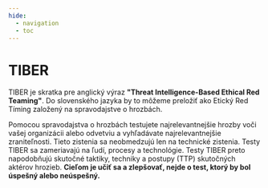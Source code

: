 ```yaml
---
hide:
  - navigation
  - toc
---
```


# TIBER

TIBER je skratka pre anglický výraz **"Threat Intelligence-Based Ethical Red Teaming"**. Do slovenského jazyka by to môžeme preložiť ako Etický Red Tíming založený na spravodajstve o hrozbách.

Pomocou spravodajstva o hrozbách testujete najrelevantnejšie hrozby voči vašej organizácii alebo odvetviu a vyhľadávate najrelevantnejšie zraniteľnosti. Tieto zistenia sa neobmedzujú len na technické zistenia. Testy TIBER sa zameriavajú na ľudí, procesy a technológie. Testy TIBER preto napodobňujú skutočné taktiky, techniky a postupy (TTP) skutočných aktérov hrozieb. **Cieľom je učiť sa a zlepšovať, nejde o test, ktorý by bol úspešný alebo neúspešný.**

